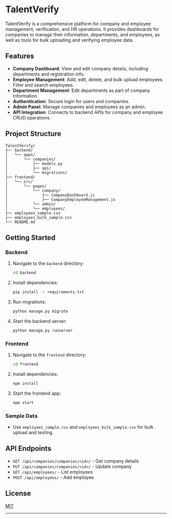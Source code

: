# TalentVerify

TalentVerify is a comprehensive platform for company and employee management, verification, and HR operations. It provides dashboards for companies to manage their information, departments, and employees, as well as tools for bulk uploading and verifying employee data.

## Features

- **Company Dashboard**: View and edit company details, including departments and registration info.
- **Employee Management**: Add, edit, delete, and bulk upload employees. Filter and search employees.
- **Department Management**: Edit departments as part of company information.
- **Authentication**: Secure login for users and companies.
- **Admin Panel**: Manage companies and employees as an admin.
- **API Integration**: Connects to backend APIs for company and employee CRUD operations.

## Project Structure
```
TalentVerify/
├── backend/
│   └── apps/
│       └── companies/
│           ├── models.py
│           ├── api/
│           └── migrations/
├── frontend/
│   └── src/
│       └── pages/
│           └── company/
│               ├── CompanyDashboard.js
│               ├── CompanyEmployeeManagement.js
│           └── admin/
│           └── employees/
├── employees_sample.csv
├── employees_bulk_sample.csv
└── README.md
```

## Getting Started

### Backend
1. Navigate to the `backend` directory:
   ```bash
   cd backend
   ```
2. Install dependencies:
   ```bash
   pip install -r requirements.txt
   ```
3. Run migrations:
   ```bash
   python manage.py migrate
   ```
4. Start the backend server:
   ```bash
   python manage.py runserver
   ```

### Frontend
1. Navigate to the `frontend` directory:
   ```bash
   cd frontend
   ```
2. Install dependencies:
   ```bash
   npm install
   ```
3. Start the frontend app:
   ```bash
   npm start
   ```

### Sample Data
- Use `employees_sample.csv` and `employees_bulk_sample.csv` for bulk upload and testing.

## API Endpoints
- `GET /api/companies/companies/<id>/` - Get company details
- `PUT /api/companies/companies/<id>/` - Update company
- `GET /api/employees/` - List employees
- `POST /api/employees/` - Add employee

## License
[MIT](LICENSE)

---
